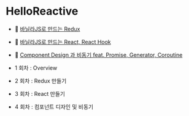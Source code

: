# HelloReactive 

- :book: [바닐라JS로 만드는 Redux](https://github.com/accidentlywoo/HelloReactive/tree/master/VanilaJS/makeReduxFromVanilaJs)
- :book: [바닐라JS로 만드는 React, React Hook](https://github.com/accidentlywoo/HelloReactive/tree/master/VanilaJS/makeReactFromVanilaJS)
- :book: [Component Design 과 비동기 feat. Promise, Generator, Coroutine ](https://github.com/accidentlywoo/HelloReactive/tree/master/VanilaJS/componentDesignAsync)

- 1 회차 : Overview
- 2 회차 : Redux 만들기
- 3 회차 : React 만들기
- 4 회차 : 컴포넌트 디자인 및 비동기
